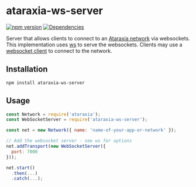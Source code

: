 # ataraxia-ws-server

[![npm version](https://badge.fury.io/js/ataraxia-ws-server.svg)](https://badge.fury.io/js/ataraxia-ws-server)
[![Dependencies](https://david-dm.org/aholstenson/ataraxia-ws-server.svg)](https://david-dm.org/aholstenson/ataraxia-ws-server)

Server that allows clients to connect to an [Ataraxia network](https://github.com/aholstenson/ataraxia)
via websockets. This implementation uses [ws](https://github.com/websockets/ws)
to serve the websockets. Clients may use a [websocket client](https://github.com/aholstenson/ataraxia/tree/master/packages/ws-client) to
connect to the network.

## Installation

```
npm install ataraxia-ws-server
```

## Usage

```javascript
const Network = require('ataraxia');
const WebSocketServer = require('ataraxia-ws-server');

const net = new Network({ name: 'name-of-your-app-or-network' });

// Add the websocket server - see ws for options
net.addTransport(new WebSocketServer({
  port: 7000
}));

net.start()
  .then(...)
  .catch(...);
```
